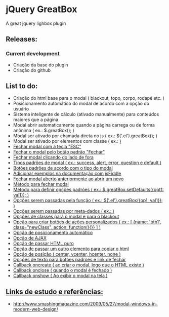 jQuery GreatBox
===============
A great jquery lighbox plugin

Releases:
---------
### Current development ###
+	Criação da base do plugin
+	Criação do github

List to do:
-----------
+	Criação do html base para o modal ( blackout, topo, corpo, rodapé etc. )
+	Posicionamento automático do modal de acordo com a opção do usuário
+	Sistema inteligente de cálculo (ativado manualmente) para conteúdos maiores que a página
+	Modal abrir automaticamente quando a página carrega ou de forma anônima ( ex.: $.greatBox(); )
+	Modal ser ativado por chamada direta no js ( ex.: $('.el').greatBox(); )
+	Modal ser ativado por elementos com classe ( ex.: <a href="ajax.html" class="greatBoxLink" /> )
+	Fechar modal com a tecla "ESC"
+	Fechar o modal pelo botão padrão "Fechar"
+	Fechar modal clicando do lado de fora
+	Tipos padrões de modal ( ex.: success, alert, error, question e default )
+	Botões padrões de acordo com o tipo do modal
+	Adicionar exemplos na documentação com jsFiddle
+	Fechar modal aberto anteriormente ao abrir um novo
+	Método para fechar modal
+	Método para definir opções padrões ( ex.: $.greatBox.setDefaults({opt1: val1}); )
+	Opções serem passadas pela função ( ex.: $('.el').greatBox({op1: val1}); )
+	Opções serem passadas por meta-dados ( ex.: <a href="#noAjax" class="greatBoxLink" data-option1="value1" /> )
+	Opções de classes para o modal e para o blackout
+	Opção para criar botões de ações personalizados ( ex.: [ {name: 'btn1', class="newClass", action: function(){}} ] )
+	Opção de posicionamento automático
+	Opção de AJAX
+	Opção de passar HTML puro
+	Opção de passar um outro elemento para copiar o html
+	Opção de posição ( center, vcenter, hcenter, none )
+	Opções de texto para botões padrões e link de fechar
+	Callback oncreate ( ao criar o modal, logo que o HTML existe ) 
+	Callback onclose ( quando o modal é fechado )
+	Callback onshow	( Ao exibir o modal na tela )

Links de estudo e referências:
------------------------------
+	http://www.smashingmagazine.com/2009/05/27/modal-windows-in-modern-web-design/